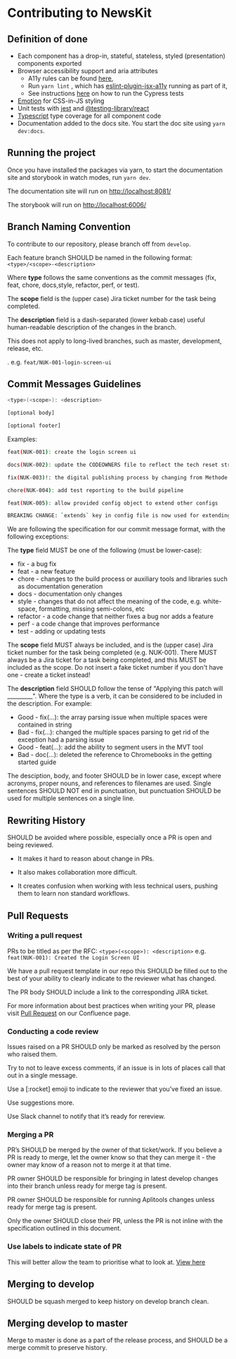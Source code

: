 # Contributing to NewsKit

## Definition of done

* Each component has a drop-in, stateful, stateless, styled (presentation) components exported
* Browser accessibility support and aria attributes
  * A11y rules can be found [here](https://dequeuniversity.com/rules/axe/3.0/),
  * Run `yarn lint` , which has [eslint-plugin-jsx-a11y](https://github.com/evcohen/eslint-plugin-jsx-a11y#supported-rules) running as part of it,
  * See instructions [here](./TESTING.md) on how to run the Cypress tests
* [Emotion](https://emotion.sh/docs) for CSS-in-JS styling
* Unit tests with [jest](https://jestjs.io/en/) and [@testing-library/react](https://testing-library.com/docs/react-testing-library/intro)
* [Typescript](https://www.typescriptlang.org/) type coverage for all component code
* Documentation added to the docs site. You start the doc site using `yarn dev:docs`.

## Running the project

Once you have installed the packages via yarn, to start the documentation site and storybook in watch modes, run `yarn dev`.

The documentation site will run on <http://localhost:8081/>

The storybook will run on <http://localhost:6006/>

## Branch Naming Convention

To contribute to our repository, please branch off from `develop`.

Each feature branch SHOULD be named in the following format:
`<type>/<scope>-<description>`

Where __type__ follows the same conventions as the commit messages (fix, feat, chore, docs,style, refactor, perf, or test).

The __scope__ field is the (upper case) Jira ticket number for the task being completed.

The __description__ field is a dash-separated (lower kebab case) useful human-readable description of the changes in the branch.

This does not apply to long-lived branches, such as master, development, release, etc.

. e.g. `feat/NUK-001-login-screen-ui`

## Commit Messages Guidelines

```bash
<type>(<scope>): <description>

[optional body]

[optional footer]
```

Examples:

```bash
feat(NUK-001): create the login screen ui
```

```bash
docs(NUK-002): update the CODEOWNERS file to reflect the tech reset structure
```  

```bash
fix(NUK-003)!: the digital publishing process by changing from Methode to WordPress  
```

```bash
chore(NUK-004): add test reporting to the build pipeline
```

```bash
feat(NUK-005): allow provided config object to extend other configs

BREAKING CHANGE: `extends` key in config file is now used for extending other config files
```

We are following the specification for our commit message format, with the following exceptions:

The __type__ field MUST be one of the following (must be lower-case):

* fix - a bug fix
* feat - a new feature
* chore - changes to the build process or auxiliary tools and libraries such as documentation generation
* docs - documentation only changes
* style - changes that do not affect the meaning of the code, e.g. white-space, formatting, missing semi-colons, etc
* refactor - a code change that neither fixes a bug nor adds a feature
* perf - a code change that improves performance
* test - adding or updating tests

The __scope__ field MUST always be included, and is the (upper case) Jira ticket number for the task being completed (e.g. NUK-001). There MUST always be a Jira ticket for a task being completed, and this MUST be included as the scope. Do not insert a fake ticket number if you don't have one - create a ticket instead!

The __description__ field SHOULD follow the tense of "Applying this patch will _________". Where the type is a verb, it can be considered to be included in the description. For example:

* Good - fix(...): the array parsing issue when multiple spaces were contained in string
* Bad - fix(...): changed the multiple spaces parsing to get rid of the exception had a parsing issue
* Good - feat(...): add the ability to segment users in the MVT tool
* Bad - doc(...): deleted the reference to Chromebooks in the getting started guide

The desciption, body, and footer SHOULD be in lower case, except where acronyms, proper nouns, and references to filenames are used. Single sentences SHOULD NOT end in punctuation, but punctuation SHOULD be used for multiple sentences on a single line.

## Rewriting History

SHOULD be avoided where possible, especially once a PR is open and being reviewed.

* It makes it hard to reason about change in PRs.

* It also makes collaboration more difficult.

* It creates confusion when working with less technical users, pushing them to learn non standard workflows.

## Pull Requests

### Writing a pull request

PRs to be titled as per the RFC: `<type>(<scope>): <description>` e.g. `feat(NUK-001): Created the Login Screen UI`

We have a pull request template in our repo this SHOULD be filled out to the best of your ability to clearly indicate to the reviewer what has changed.

The PR body SHOULD include a link to the corresponding JIRA ticket.

For more information about best practices when writing your PR, please visit [Pull Request](https://nidigitalsolutions.jira.com/wiki/spaces/NPP/pages/1319370846/Pull+Request) on our Confluence page.

### Conducting a code review

Issues raised on a PR SHOULD only be marked as resolved by the person who raised them.

Try to not to leave excess comments, if an issue is in lots of places call that out in a single message.

Use a [:rocket] emoji to indicate to the reviewer that you’ve fixed an issue.

Use suggestions more.

Use Slack channel to notify that it’s ready for rereview.

### Merging a PR

PR’s SHOULD be merged by the owner of that ticket/work. If you believe a PR is ready to merge, let the owner know so that they can merge it - the owner may know of a reason not to merge it at that time.

PR owner SHOULD be responsible for bringing in latest develop changes into their branch unless ready for merge tag is present.

PR owner SHOULD be responsible for running Aplitools changes unless ready for merge tag is present.

Only the owner SHOULD close their PR, unless the PR is not inline with the specification outlined in this document.

### Use labels to indicate state of PR

This will better allow the team to prioritise what to look at. [View here](https://github.com/newscorp-ghfb/ncu-newskit/labels)

## Merging to develop

SHOULD be squash merged to keep history on develop branch clean.

## Merging develop to master

Merge to master is done as a part of the release process, and SHOULD be a merge commit to preserve history.
